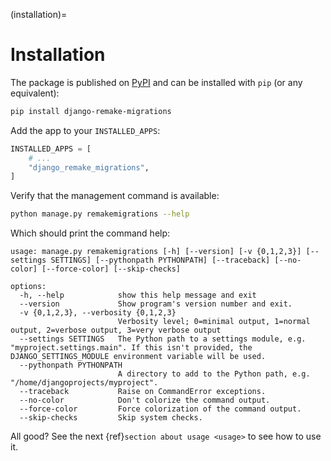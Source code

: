 (installation)=

# Installation

The package is published on [PyPI](https://pypi.org/project/django-remake-migrations/) and can be installed with `pip` (or any equivalent):

```bash
pip install django-remake-migrations
```

Add the app to your `INSTALLED_APPS`:

```python
INSTALLED_APPS = [
    # ...
    "django_remake_migrations",
]
```

Verify that the management command is available:

```bash
python manage.py remakemigrations --help
```

Which should print the command help:

```text
usage: manage.py remakemigrations [-h] [--version] [-v {0,1,2,3}] [--settings SETTINGS] [--pythonpath PYTHONPATH] [--traceback] [--no-color] [--force-color] [--skip-checks]

options:
  -h, --help            show this help message and exit
  --version             Show program's version number and exit.
  -v {0,1,2,3}, --verbosity {0,1,2,3}
                        Verbosity level; 0=minimal output, 1=normal output, 2=verbose output, 3=very verbose output
  --settings SETTINGS   The Python path to a settings module, e.g. "myproject.settings.main". If this isn't provided, the DJANGO_SETTINGS_MODULE environment variable will be used.
  --pythonpath PYTHONPATH
                        A directory to add to the Python path, e.g. "/home/djangoprojects/myproject".
  --traceback           Raise on CommandError exceptions.
  --no-color            Don't colorize the command output.
  --force-color         Force colorization of the command output.
  --skip-checks         Skip system checks.
```

All good? See the next {ref}`section about usage <usage>` to see how to use it.
